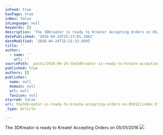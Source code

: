 ```yaml
---
inFeed: true
hasPage: true
inNav: false
inLanguage: null
keywords: []
description: 'The 3DKreator is ready to Kreate! Accepting Orders on 05/01/2016'
datePublished: '2016-04-24T15:23:01.246Z'
dateModified: '2016-04-24T15:21:23.569Z'
title: ''
author:
  - name: ''
    url: ''
sourcePath: _posts/2016-04-24-the3dkreator-is-ready-to-kreate-accepting-orders-on-05012.md
published: true
authors: []
publisher:
  name: null
  domain: null
  url: null
  favicon: null
starred: false
url: the3dkreator-is-ready-to-kreate-accepting-orders-on-05012/index.html
_type: Article

---
```

The 3DKreator is ready to Kreate! Accepting Orders on 05/01/2016
![](https://the-grid-user-content.s3-us-west-2.amazonaws.com/2381dd04-dff1-44f8-b7d9-c8a569121c23.jpg)
